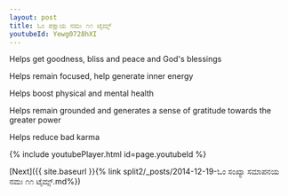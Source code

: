 ```yaml
---
layout: post
title: ಓಂ ಪಕ್ಷಾಯ ನಮಃ ೧೧ ಟೈಮ್ಸ್
youtubeId: Yewg0728hXI
---
```

 
 
Helps get goodness, bliss and peace and God's blessings
 
Helps remain focused, help generate inner energy 
 
Helps boost physical and mental health 
 
Helps remain grounded and generates a sense of gratitude towards the greater power 
 
Helps reduce bad karma
 
 
 
 


{% include youtubePlayer.html id=page.youtubeId %}
 
[Next]({{ site.baseurl }}{% link  split2/_posts/2014-12-19-ಓಂ ಸಂಖ್ಯಾ ಸಮಾಪನಯ ನಮಃ ೧೧ ಟೈಮ್ಸ್.md%})
 

